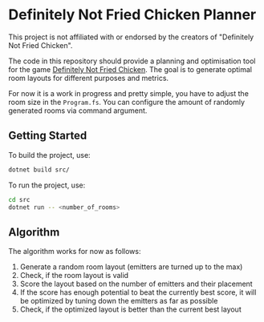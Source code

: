 # Definitely Not Fried Chicken Planner

This project is not affiliated with or endorsed by the creators of "Definitely Not Fried Chicken".

The code in this repository should provide a planning and optimisation tool for the game [Definitely Not Fried Chicken](https://store.steampowered.com/app/1036240/Definitely_Not_Fried_Chicken/). The goal is to generate optimal room layouts for different purposes and metrics.

For now it is a work in progress and pretty simple, you have to adjust the room size in the `Program.fs`. You can configure the amount of randomly generated rooms via command argument.

## Getting Started

To build the project, use:
```sh
dotnet build src/
```

To run the project, use:
```sh
cd src
dotnet run -- <number_of_rooms>
```

## Algorithm

The algorithm works for now as follows:
1. Generate a random room layout (emitters are turned up to the max)
2. Check, if the room layout is valid
3. Score the layout based on the number of emitters and their placement
4. If the score has enough potential to beat the currently best score, it will be optimized by tuning down the emitters as far as possible
5. Check, if the optimized layout is better than the current best layout
